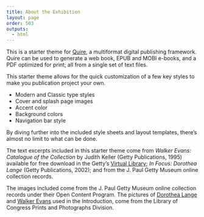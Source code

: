 ```yaml
---
title: About the Exhibition
layout: page
order: 503
outputs:
  - html
---
```


This is a starter theme for [Quire](https://gettypubs.github.io/quire/), a multiformat digital publishing framework. Quire can be used to generate a web book, EPUB and MOBI e-books, and a PDF optimized for print; all from a single set of text files. 

This starter theme allows for the quick customization of a few key styles to make you publication project your own.

- Modern and Classic type styles
- Cover and splash page images
- Accent color
- Background colors
- Navigation bar style

By diving further into the included style sheets and layout templates, there’s almost no limit to what can be done.

The text excerpts included in this starter theme come from *Walker Evans: Catalogue of the Collection* by Judith Keller (Getty Publications, 1995) available for free download in the Getty’s [Virtual Library](https://www.getty.edu/publications/virtuallibrary/0892363177.html); *In Focus: Dorothea Lange* (Getty Publications, 2002); and from the J. Paul Getty Museum online collection records.

The images included come from the J. Paul Getty Museum online collection records under their Open Content Program. The pictures of [Dorothea Lange](https://www.loc.gov/resource/fsa.8b27245/) and [Walker Evans](https://www.loc.gov/item/2017728481/) used in the Introduction, come from the Library of Congress Prints and Photographs Division.
